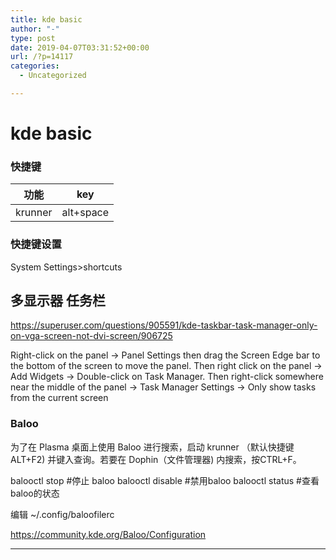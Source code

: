 ```yaml
---
title: kde basic
author: "-"
type: post
date: 2019-04-07T03:31:52+00:00
url: /?p=14117
categories:
  - Uncategorized

---
```

# kde basic
### 快捷键

|功能|key|
|-|-|
|krunner|alt+space|
### 快捷键设置
System Settings>shortcuts
## 多显示器 任务栏

https://superuser.com/questions/905591/kde-taskbar-task-manager-only-on-vga-screen-not-dvi-screen/906725
  
Right-click on the panel -> Panel Settings then drag the Screen Edge bar to the bottom of the screen to move the panel. Then right click on the panel -> Add Widgets -> Double-click on Task Manager. Then right-click somewhere near the middle of the panel -> Task Manager Settings -> Only show tasks from the current screen

### Baloo
为了在 Plasma 桌面上使用 Baloo 进行搜索，启动 krunner （默认快捷键 ALT+F2) 并键入查询。若要在 Dophin（文件管理器) 内搜索，按CTRL+F。

balooctl stop   #停止 baloo
balooctl disable  #禁用baloo
balooctl status  #查看baloo的状态

编辑 ~/.config/baloofilerc

https://community.kde.org/Baloo/Configuration


---

